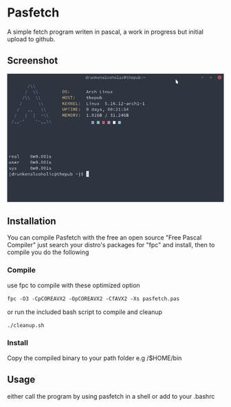 # Pasfetch

A simple fetch program writen in pascal, a work in progress but initial upload to github.


## Screenshot
![alt text](img/Pasfetch.Screenshot.png "Pasfetch")

## Installation
You can compile Pasfetch with the free an open source "Free Pascal Compiler" just search your distro's packages for "fpc" and install, then to compile you do the following

### Compile
use fpc to compile with these optimized option
```pascal
fpc -O3 -CpCOREAVX2 -OpCOREAVX2 -CfAVX2 -Xs pasfetch.pas
```
or run the included bash script to compile and cleanup
```bash
./cleanup.sh
```

### Install
 Copy the compiled binary to your path folder e.g /$HOME/bin 


## Usage
either call the program by using pasfetch in a shell or add to your .bashrc 




